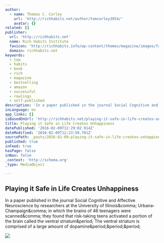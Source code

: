 ```yaml
---
author:
  - name: Thomas C. Corley
    url: 'http://richhabits.net/author/tomcorley3954/'
    avatar: {}
related: []
publisher:
  url: 'http://richhabits.net'
  name: Rich Habits Institute
  favicon: 'http://richhabits.info/wp-content/themes/magazine/images/favicon.ico'
  domain: richhabits.net
keywords:
  - tom
  - habits
  - book
  - rich
  - magazine
  - bestselling
  - amazon
  - successful
  - rowlings
  - self-published
description: 'In a paper published in the journal Social Cognitive and Affective Neuroscience by researchers at the University of Illinois, Urbana-Champaign, in which the brains of 46 teenagers were scanned, they found that risk-taking teens activated a portion of the brain called the ventral striatum. The ventral striatum is comprised of a large amount of dopamine...'
inLanguage: en
app_links: []
isBasedOnUrl: 'http://richhabits.net/playing-it-safe-in-life-creates-unhappiness/'
title: Playing it Safe in Life Creates Unhappiness
datePublished: '2016-02-09T12:29:02.914Z'
dateModified: '2016-02-09T12:23:58.701Z'
sourcePath: _posts/2016-02-09-playing-it-safe-in-life-creates-unhappiness.md
published: true
inFeed: true
hasPage: false
inNav: false
_context: 'http://schema.org'
_type: MediaObject

---
```

<article style=""><h1>Playing it Safe in Life Creates Unhappiness</h1><p>In a paper published in the journal Social Cognitive and Affective Neuroscience by researchers at the University of Illinois&amp;comma; Urbana-Champaign&amp;comma; in which the brains of 46 teenagers were scanned&amp;comma; they found that risk-taking teens activated a portion of the brain called the ventral striatum&amp;period; The ventral striatum is comprised of a large amount of dopamine&amp;period;&amp;period;&amp;period;</p><img src="http://richhabits.info/wp-content/uploads/Tom_Corley_-studio_2.jpg" /></article>